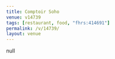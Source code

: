 ```yaml
---
title: Comptoir Soho
venue: v14739
tags: [restaurant, food, "fhrs:414691"]
permalink: /v/14739/
layout: venue
---
```

null